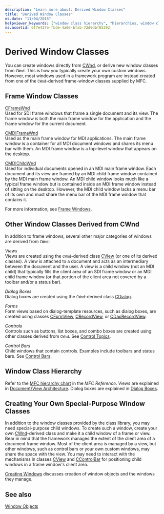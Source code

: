 ```yaml
---
description: "Learn more about: Derived Window Classes"
title: "Derived Window Classes"
ms.date: "11/04/2016"
helpviewer_keywords: ["window class hierarchy", "hierarchies, window classes", "classes [MFC], derived", "CWnd class [MFC], classes derived from", "derived classes [MFC], window classes", "window classes [MFC], derived"]
ms.assetid: 6f7e437e-fbde-4a06-bfab-72d9dbf05292
---
```

# Derived Window Classes

You can create windows directly from [CWnd](reference/cwnd-class.md), or derive new window classes from `CWnd`. This is how you typically create your own custom windows. However, most windows used in a framework program are instead created from one of the `CWnd`-derived frame-window classes supplied by MFC.

## Frame Window Classes

[CFrameWnd](reference/cframewnd-class.md)<br/>
Used for SDI frame windows that frame a single document and its view. The frame window is both the main frame window for the application and the frame window for the current document.

[CMDIFrameWnd](reference/cmdiframewnd-class.md)<br/>
Used as the main frame window for MDI applications. The main frame window is a container for all MDI document windows and shares its menu bar with them. An MDI frame window is a top-level window that appears on the desktop.

[CMDIChildWnd](reference/cmdichildwnd-class.md)<br/>
Used for individual documents opened in an MDI main frame window. Each document and its view are framed by an MDI child frame window contained by the MDI main frame window. An MDI child window looks much like a typical frame window but is contained inside an MDI frame window instead of sitting on the desktop. However, the MDI child window lacks a menu bar of its own and must share the menu bar of the MDI frame window that contains it.

For more information, see [Frame Windows](frame-windows.md).

## Other Window Classes Derived from CWnd

In addition to frame windows, several other major categories of windows are derived from `CWnd`:

*Views*<br/>
Views are created using the `CWnd`-derived class [CView](reference/cview-class.md) (or one of its derived classes). A view is attached to a document and acts as an intermediary between the document and the user. A view is a child window (not an MDI child) that typically fills the client area of an SDI frame window or an MDI child frame window (or that portion of the client area not covered by a toolbar and/or a status bar).

*Dialog Boxes*<br/>
Dialog boxes are created using the `CWnd`-derived class [CDialog](reference/cdialog-class.md).

*Forms*<br/>
Form views based on dialog-template resources, such as dialog boxes, are created using classes [CFormView](reference/cformview-class.md), [CRecordView](reference/crecordview-class.md), or [CDaoRecordView](reference/cdaorecordview-class.md).

*Controls*<br/>
Controls such as buttons, list boxes, and combo boxes are created using other classes derived from `CWnd`. See [Control Topics](controls-mfc.md).

*Control Bars*<br/>
Child windows that contain controls. Examples include toolbars and status bars. See [Control Bars](control-bars.md).

## Window Class Hierarchy

Refer to the [MFC hierarchy chart](hierarchy-chart.md) in the *MFC Reference*. Views are explained in [Document/View Architecture](document-view-architecture.md). Dialog boxes are explained in [Dialog Boxes](dialog-boxes.md).

## Creating Your Own Special-Purpose Window Classes

In addition to the window classes provided by the class library, you may need special-purpose child windows. To create such a window, create your own [CWnd](reference/cwnd-class.md)-derived class and make it a child window of a frame or view. Bear in mind that the framework manages the extent of the client area of a document frame window. Most of the client area is managed by a view, but other windows, such as control bars or your own custom windows, may share the space with the view. You may need to interact with the mechanisms in classes [CView](reference/cview-class.md) and [CControlBar](reference/ccontrolbar-class.md) for positioning child windows in a frame window's client area.

[Creating Windows](creating-windows.md) discusses creation of window objects and the windows they manage.

## See also

[Window Objects](window-objects.md)
